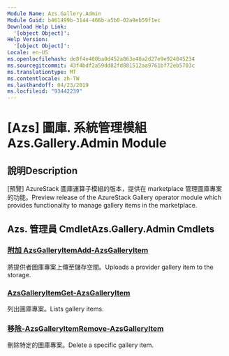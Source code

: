 ```yaml
---
Module Name: Azs.Gallery.Admin
Module Guid: b461499b-3144-466b-a5b0-02a9eb59f1ec
Download Help Link:
  '[object Object]': 
Help Version:
  '[object Object]': 
Locale: en-US
ms.openlocfilehash: de8f4e400ba0d452a863e48a2d27e9e924045234
ms.sourcegitcommit: 43f4bdf2a59dd82fd881512aa9761bf72eb5703c
ms.translationtype: MT
ms.contentlocale: zh-TW
ms.lasthandoff: 04/23/2019
ms.locfileid: "93442239"
---
```

# <span data-ttu-id="43b4d-101">[Azs] 圖庫. 系統管理模組</span><span class="sxs-lookup"><span data-stu-id="43b4d-101">Azs.Gallery.Admin Module</span></span>
## <span data-ttu-id="43b4d-102">說明</span><span class="sxs-lookup"><span data-stu-id="43b4d-102">Description</span></span>
<span data-ttu-id="43b4d-103">[預覽] AzureStack 圖庫運算子模組的版本，提供在 marketplace 管理圖庫專案的功能。</span><span class="sxs-lookup"><span data-stu-id="43b4d-103">Preview release of the AzureStack Gallery operator module which provides functionality to manage gallery items in the marketplace.</span></span>

## <span data-ttu-id="43b4d-104">Azs. 管理員 Cmdlet</span><span class="sxs-lookup"><span data-stu-id="43b4d-104">Azs.Gallery.Admin Cmdlets</span></span>
### [<span data-ttu-id="43b4d-105">附加 AzsGalleryItem</span><span class="sxs-lookup"><span data-stu-id="43b4d-105">Add-AzsGalleryItem</span></span>](Add-AzsGalleryItem.md)
<span data-ttu-id="43b4d-106">將提供者圖庫專案上傳至儲存空間。</span><span class="sxs-lookup"><span data-stu-id="43b4d-106">Uploads a provider gallery item to the storage.</span></span>

### [<span data-ttu-id="43b4d-107">AzsGalleryItem</span><span class="sxs-lookup"><span data-stu-id="43b4d-107">Get-AzsGalleryItem</span></span>](Get-AzsGalleryItem.md)
<span data-ttu-id="43b4d-108">列出圖庫專案。</span><span class="sxs-lookup"><span data-stu-id="43b4d-108">Lists gallery items.</span></span>

### [<span data-ttu-id="43b4d-109">移除-AzsGalleryItem</span><span class="sxs-lookup"><span data-stu-id="43b4d-109">Remove-AzsGalleryItem</span></span>](Remove-AzsGalleryItem.md)
<span data-ttu-id="43b4d-110">刪除特定的圖庫專案。</span><span class="sxs-lookup"><span data-stu-id="43b4d-110">Delete a specific gallery item.</span></span>

